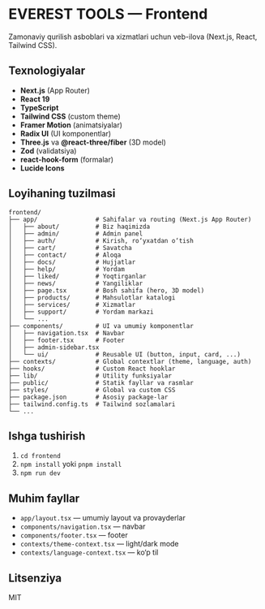 # EVEREST TOOLS — Frontend

Zamonaviy qurilish asboblari va xizmatlari uchun veb-ilova (Next.js, React, Tailwind CSS).

## Texnologiyalar
- **Next.js** (App Router)
- **React 19**
- **TypeScript**
- **Tailwind CSS** (custom theme)
- **Framer Motion** (animatsiyalar)
- **Radix UI** (UI komponentlar)
- **Three.js** va **@react-three/fiber** (3D model)
- **Zod** (validatsiya)
- **react-hook-form** (formalar)
- **Lucide Icons**

## Loyihaning tuzilmasi
```
frontend/
├── app/                # Sahifalar va routing (Next.js App Router)
│   ├── about/          # Biz haqimizda
│   ├── admin/          # Admin panel
│   ├── auth/           # Kirish, ro‘yxatdan o‘tish
│   ├── cart/           # Savatcha
│   ├── contact/        # Aloqa
│   ├── docs/           # Hujjatlar
│   ├── help/           # Yordam
│   ├── liked/          # Yoqtirganlar
│   ├── news/           # Yangiliklar
│   ├── page.tsx        # Bosh sahifa (hero, 3D model)
│   ├── products/       # Mahsulotlar katalogi
│   ├── services/       # Xizmatlar
│   ├── support/        # Yordam markazi
│   └── ...
├── components/         # UI va umumiy komponentlar
│   ├── navigation.tsx  # Navbar
│   ├── footer.tsx      # Footer
│   ├── admin-sidebar.tsx
│   └── ui/             # Reusable UI (button, input, card, ...)
├── contexts/           # Global contextlar (theme, language, auth)
├── hooks/              # Custom React hooklar
├── lib/                # Utility funksiyalar
├── public/             # Statik fayllar va rasmlar
├── styles/             # Global va custom CSS
├── package.json        # Asosiy package-lar
├── tailwind.config.ts  # Tailwind sozlamalari
└── ...
```

## Ishga tushirish
1. `cd frontend`
2. `npm install` yoki `pnpm install`
3. `npm run dev`

## Muhim fayllar
- `app/layout.tsx` — umumiy layout va provayderlar
- `components/navigation.tsx` — navbar
- `components/footer.tsx` — footer
- `contexts/theme-context.tsx` — light/dark mode
- `contexts/language-context.tsx` — ko‘p til

## Litsenziya
MIT 